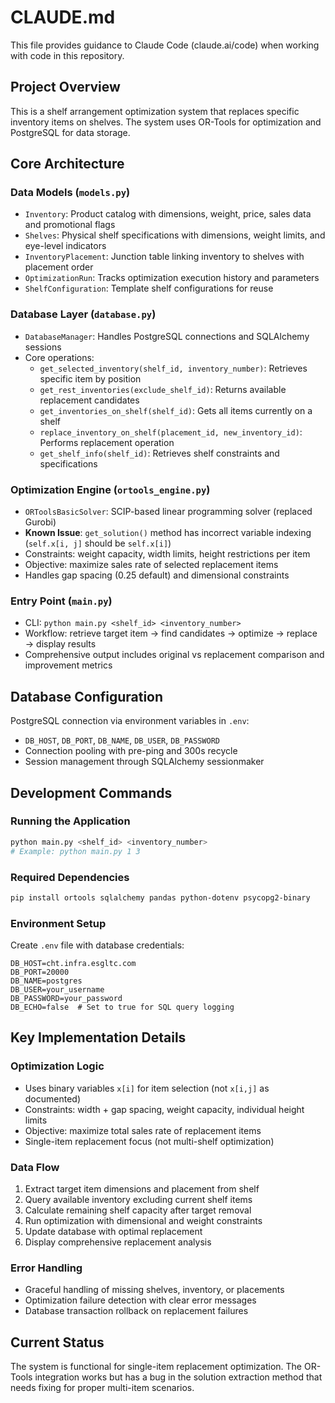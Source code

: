 # CLAUDE.md

This file provides guidance to Claude Code (claude.ai/code) when working with code in this repository.

## Project Overview

This is a shelf arrangement optimization system that replaces specific inventory items on shelves. The system uses OR-Tools for optimization and PostgreSQL for data storage.

## Core Architecture

### Data Models (`models.py`)
- `Inventory`: Product catalog with dimensions, weight, price, sales data and promotional flags
- `Shelves`: Physical shelf specifications with dimensions, weight limits, and eye-level indicators
- `InventoryPlacement`: Junction table linking inventory to shelves with placement order
- `OptimizationRun`: Tracks optimization execution history and parameters
- `ShelfConfiguration`: Template shelf configurations for reuse

### Database Layer (`database.py`)
- `DatabaseManager`: Handles PostgreSQL connections and SQLAlchemy sessions
- Core operations:
  - `get_selected_inventory(shelf_id, inventory_number)`: Retrieves specific item by position
  - `get_rest_inventories(exclude_shelf_id)`: Returns available replacement candidates
  - `get_inventories_on_shelf(shelf_id)`: Gets all items currently on a shelf
  - `replace_inventory_on_shelf(placement_id, new_inventory_id)`: Performs replacement operation
  - `get_shelf_info(shelf_id)`: Retrieves shelf constraints and specifications

### Optimization Engine (`ortools_engine.py`)
- `ORToolsBasicSolver`: SCIP-based linear programming solver (replaced Gurobi)
- **Known Issue**: `get_solution()` method has incorrect variable indexing (`self.x[i, j]` should be `self.x[i]`)
- Constraints: weight capacity, width limits, height restrictions per item
- Objective: maximize sales rate of selected replacement items
- Handles gap spacing (0.25 default) and dimensional constraints

### Entry Point (`main.py`)
- CLI: `python main.py <shelf_id> <inventory_number>`
- Workflow: retrieve target item → find candidates → optimize → replace → display results
- Comprehensive output includes original vs replacement comparison and improvement metrics

## Database Configuration

PostgreSQL connection via environment variables in `.env`:
- `DB_HOST`, `DB_PORT`, `DB_NAME`, `DB_USER`, `DB_PASSWORD`
- Connection pooling with pre-ping and 300s recycle
- Session management through SQLAlchemy sessionmaker

## Development Commands

### Running the Application
```bash
python main.py <shelf_id> <inventory_number>
# Example: python main.py 1 3
```

### Required Dependencies
```bash
pip install ortools sqlalchemy pandas python-dotenv psycopg2-binary
```

### Environment Setup
Create `.env` file with database credentials:
```
DB_HOST=cht.infra.esgltc.com
DB_PORT=20000
DB_NAME=postgres
DB_USER=your_username
DB_PASSWORD=your_password
DB_ECHO=false  # Set to true for SQL query logging
```

## Key Implementation Details

### Optimization Logic
- Uses binary variables `x[i]` for item selection (not `x[i,j]` as documented)
- Constraints: width + gap spacing, weight capacity, individual height limits
- Objective: maximize total sales rate of replacement items
- Single-item replacement focus (not multi-shelf optimization)

### Data Flow
1. Extract target item dimensions and placement from shelf
2. Query available inventory excluding current shelf items
3. Calculate remaining shelf capacity after target removal
4. Run optimization with dimensional and weight constraints
5. Update database with optimal replacement
6. Display comprehensive replacement analysis

### Error Handling
- Graceful handling of missing shelves, inventory, or placements
- Optimization failure detection with clear error messages
- Database transaction rollback on replacement failures

## Current Status

The system is functional for single-item replacement optimization. The OR-Tools integration works but has a bug in the solution extraction method that needs fixing for proper multi-item scenarios.